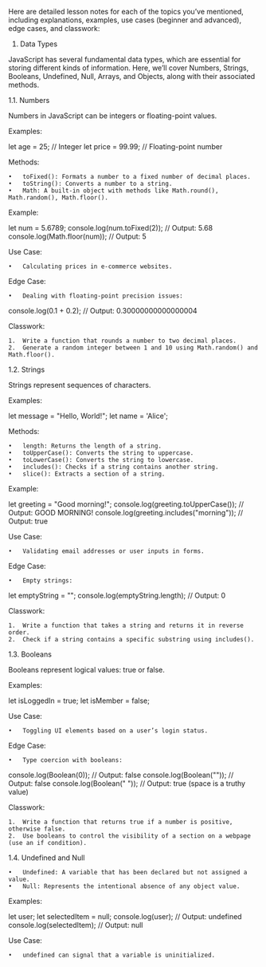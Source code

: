 Here are detailed lesson notes for each of the topics you’ve mentioned, including explanations, examples, use cases (beginner and advanced), edge cases, and classwork:

1. Data Types

JavaScript has several fundamental data types, which are essential for storing different kinds of information. Here, we’ll cover Numbers, Strings, Booleans, Undefined, Null, Arrays, and Objects, along with their associated methods.

1.1. Numbers

Numbers in JavaScript can be integers or floating-point values.

Examples:

let age = 25;        // Integer
let price = 99.99;   // Floating-point number

Methods:

	•	toFixed(): Formats a number to a fixed number of decimal places.
	•	toString(): Converts a number to a string.
	•	Math: A built-in object with methods like Math.round(), Math.random(), Math.floor().

Example:

let num = 5.6789;
console.log(num.toFixed(2));  // Output: 5.68
console.log(Math.floor(num)); // Output: 5

Use Case:

	•	Calculating prices in e-commerce websites.

Edge Case:

	•	Dealing with floating-point precision issues:

console.log(0.1 + 0.2); // Output: 0.30000000000000004



Classwork:

	1.	Write a function that rounds a number to two decimal places.
	2.	Generate a random integer between 1 and 10 using Math.random() and Math.floor().

1.2. Strings

Strings represent sequences of characters.

Examples:

let message = "Hello, World!";
let name = 'Alice';

Methods:

	•	length: Returns the length of a string.
	•	toUpperCase(): Converts the string to uppercase.
	•	toLowerCase(): Converts the string to lowercase.
	•	includes(): Checks if a string contains another string.
	•	slice(): Extracts a section of a string.

Example:

let greeting = "Good morning!";
console.log(greeting.toUpperCase()); // Output: GOOD MORNING!
console.log(greeting.includes("morning")); // Output: true

Use Case:

	•	Validating email addresses or user inputs in forms.

Edge Case:

	•	Empty strings:

let emptyString = "";
console.log(emptyString.length); // Output: 0



Classwork:

	1.	Write a function that takes a string and returns it in reverse order.
	2.	Check if a string contains a specific substring using includes().

1.3. Booleans

Booleans represent logical values: true or false.

Examples:

let isLoggedIn = true;
let isMember = false;

Use Case:

	•	Toggling UI elements based on a user’s login status.

Edge Case:

	•	Type coercion with booleans:

console.log(Boolean(0));     // Output: false
console.log(Boolean(""));    // Output: false
console.log(Boolean(" "));   // Output: true (space is a truthy value)



Classwork:

	1.	Write a function that returns true if a number is positive, otherwise false.
	2.	Use booleans to control the visibility of a section on a webpage (use an if condition).

1.4. Undefined and Null

	•	Undefined: A variable that has been declared but not assigned a value.
	•	Null: Represents the intentional absence of any object value.

Examples:

let user;
let selectedItem = null;
console.log(user);        // Output: undefined
console.log(selectedItem); // Output: null

Use Case:

	•	undefined can signal that a variable is uninitialized.
